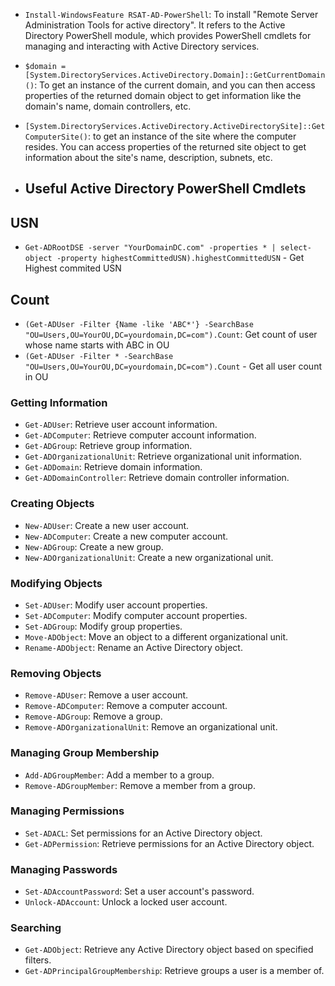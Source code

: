 * `Install-WindowsFeature RSAT-AD-PowerShell`: To install  "Remote Server Administration Tools for active directory". It refers to the Active Directory PowerShell module, which provides PowerShell cmdlets for managing and interacting with Active Directory services.
* `$domain = [System.DirectoryServices.ActiveDirectory.Domain]::GetCurrentDomain()`: To get an instance of the current domain, and you can then access properties of the returned domain object to get information like the domain's name, domain controllers, etc.
* `[System.DirectoryServices.ActiveDirectory.ActiveDirectorySite]::GetComputerSite()`: to get an instance of the site where the computer resides. You can access properties of the returned site object to get information about the site's name, description, subnets, etc.
  
* ## Useful Active Directory PowerShell Cmdlets
## USN
- `Get-ADRootDSE -server "YourDomainDC.com" -properties * | select-object -property highestCommittedUSN).highestCommittedUSN` - Get Highest commited USN

## Count
 - `(Get-ADUser -Filter {Name -like 'ABC*'} -SearchBase "OU=Users,OU=YourOU,DC=yourdomain,DC=com").Count`: Get count of user whose name starts with ABC in OU
 - `(Get-ADUser -Filter * -SearchBase "OU=Users,OU=YourOU,DC=yourdomain,DC=com").Count` - Get all user count in OU

### Getting Information

- `Get-ADUser`: Retrieve user account information.
- `Get-ADComputer`: Retrieve computer account information.
- `Get-ADGroup`: Retrieve group information.
- `Get-ADOrganizationalUnit`: Retrieve organizational unit information.
- `Get-ADDomain`: Retrieve domain information.
- `Get-ADDomainController`: Retrieve domain controller information.

### Creating Objects

- `New-ADUser`: Create a new user account.
- `New-ADComputer`: Create a new computer account.
- `New-ADGroup`: Create a new group.
- `New-ADOrganizationalUnit`: Create a new organizational unit.

### Modifying Objects

- `Set-ADUser`: Modify user account properties.
- `Set-ADComputer`: Modify computer account properties.
- `Set-ADGroup`: Modify group properties.
- `Move-ADObject`: Move an object to a different organizational unit.
- `Rename-ADObject`: Rename an Active Directory object.

### Removing Objects

- `Remove-ADUser`: Remove a user account.
- `Remove-ADComputer`: Remove a computer account.
- `Remove-ADGroup`: Remove a group.
- `Remove-ADOrganizationalUnit`: Remove an organizational unit.

### Managing Group Membership

- `Add-ADGroupMember`: Add a member to a group.
- `Remove-ADGroupMember`: Remove a member from a group.

### Managing Permissions

- `Set-ADACL`: Set permissions for an Active Directory object.
- `Get-ADPermission`: Retrieve permissions for an Active Directory object.

### Managing Passwords

- `Set-ADAccountPassword`: Set a user account's password.
- `Unlock-ADAccount`: Unlock a locked user account.

### Searching

- `Get-ADObject`: Retrieve any Active Directory object based on specified filters.
- `Get-ADPrincipalGroupMembership`: Retrieve groups a user is a member of.
